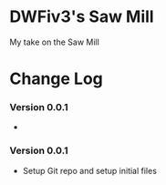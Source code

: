 # DWFiv3's Saw Mill

My take on the Saw Mill

# Change Log

### Version 0.0.1
- 

### Version 0.0.1
- Setup Git repo and setup initial files

